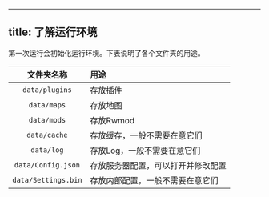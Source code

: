 
---
title: 了解运行环境
---


第一次运行会初始化运行环境。下表说明了各个文件夹的用途。


|             文件夹名称             | 用途                               |
|:----------------------------------:|:-----------------------------------|
|        `data/plugins`         | 存放插件                                |
|          `data/maps`          | 存放地图                                |
|          `data/mods`          | 存放Rwmod                               |
|         `data/cache`          | 存放缓存，一般不需要在意它们            |
|          `data/log`           | 存放Log，一般不需要在意它们             |
|      `data/Config.json`       | 存放服务器配置，可以打开并修改配置      |
|      `data/Settings.bin`      | 存放内部配置，一般不需要在意它们        |
